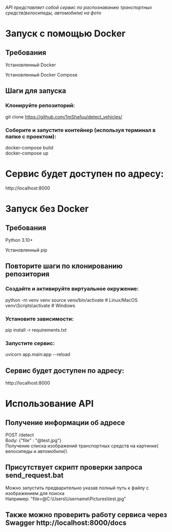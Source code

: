 *API представляет собой сервис по распознаванию транспортных средств(велосипеды,
автомобили) на фото*
# Запуск с помощью Docker
## Требования
 Установленный Docker

 Установленный Docker Compose

## Шаги для запуска
### Клонируйте репозиторий:
 git clone https://github.com/1mShafuu/detect_vehicles/



### Соберите и запустите контейнер (используя терминал в папке с проектом):
 docker-compose build\
 docker-compose up


# Сервис будет доступен по адресу:
 http://localhost:8000


# Запуск без Docker
## Требования
 Python 3.10+

 Установленный pip


## Повторите шаги по клонированию репозитория
### Создайте и активируйте виртуальное окружение:
 python -m venv venv
 source venv/bin/activate  # Linux/MacOS
 venv\Scripts\activate     # Windows


### Установите зависимости:
 pip install -r requirements.txt


### Запустите сервис:
 uvicorn app.main:app --reload


## Сервис будет доступен по адресу:

http://localhost:8000



# Использование API
## Получение информации об адресе

 POST /detect\
 Body: {"file" : "@test.jpg"}\
 Получение списка изображений транспортных средств на картинке( велосипеды и автомобили)\
  

 ## Присутствует скрипт проверки запроса send_request.bat
 Можно запустить предварительно указав полный путь к файлу с изображением для поиска\
 Например: "file=@C:\Users\Username\Pictures\test.jpg"
 
 ## Также можно проверить работу сервиса через Swagger http://localhost:8000/docs
